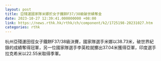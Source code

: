 ```yaml
---
layout: post
title: 亞殘運國家隊米娜於女子鐵餅F37/38級破世績奪金
date: 2023-10-27 12:39:41.000000000 +08:00
link: https://news.rthk.hk/rthk/ch/component/k2/1725198-20231027.htm
categories: rthk
---
```


杭州亞殘運田徑女子鐵餅F37/38級決賽，國家隊選手米娜以38.73米，破世界紀錄的成績奪得冠軍，另一位國家隊選手李英粒就擲出37.04米獲得亞軍，印度選手拉克希米以22.55米取得季軍。
